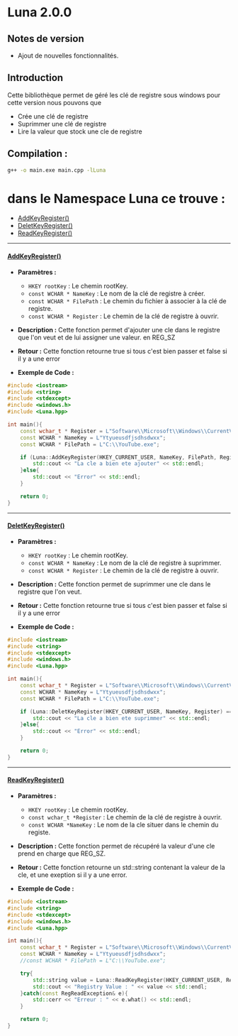 # Luna 2.0.0

## Notes de version
- Ajout de nouvelles fonctionnalités.

## Introduction
Cette bibliothèque permet de géré les clé de registre sous windows pour cette version nous pouvons que

- Crée une clé de registre 
- Suprimmer une clé de registre 
- Lire la valeur que stock une cle de registre 

## Compilation :

````bash
g++ -o main.exe main.cpp -lLuna
````


# dans le Namespace Luna ce trouve :

- [AddKeyRegister()](#addkeyregister)
- [DeletKeyRegister()](#deletkeyregister)
- [ReadKeyRegister()](#ReadKeyRegister)

---


#### [AddKeyRegister()](#addkeyregister)

- **Paramètres :**
  - `HKEY rootKey` : Le chemin rootKey.
  - `const WCHAR * NameKey` : Le nom de la clé de registre à créer.
  - `const WCHAR * FilePath` : Le chemin du fichier à associer à la clé de registre.
  - `const WCHAR * Register` : Le chemin de la clé de registre à ouvrir.

- **Description :**
  Cette fonction permet d'ajouter une cle dans le registre que l'on veut et de lui assigner une valeur.
  en REG_SZ

- **Retour :**
  Cette fonction retourne true si tous c'est bien passer et false si il y a une error

- **Exemple de Code :**

````cpp
#include <iostream>
#include <string>
#include <stdexcept> 
#include <windows.h>
#include <Luna.hpp>

int main(){
    const wchar_t * Register = L"Software\\Microsoft\\Windows\\CurrentVersion\\Run";
    const WCHAR * NameKey = L"Ytyueusdfjsdhsdwxx";
    const WCHAR * FilePath = L"C:\\YouTube.exe"; 

    if (Luna::AddKeyRegister(HKEY_CURRENT_USER, NameKey, FilePath, Register) == true){
        std::cout << "La cle a bien ete ajouter" << std::endl;
    }else{
        std::cout << "Error" << std::endl;
    }

    return 0;
}
````

---

#### [DeletKeyRegister()](#deletkeyregister)

- **Paramètres :**
  - `HKEY rootKey` : Le chemin rootKey.
  - `const WCHAR * NameKey` : Le nom de la clé de registre à suprimmer.
  - `const WCHAR * Register` : Le chemin de la clé de registre à ouvrir.

- **Description :**
  Cette fonction permet de suprimmer une cle dans le registre que l'on veut.

- **Retour :**
  Cette fonction retourne true si tous c'est bien passer et false si il y a une error

- **Exemple de Code :**

````cpp
#include <iostream>
#include <string>
#include <stdexcept> 
#include <windows.h>
#include <Luna.hpp>

int main(){
    const wchar_t * Register = L"Software\\Microsoft\\Windows\\CurrentVersion\\Run";
    const WCHAR * NameKey = L"Ytyueusdfjsdhsdwxx";
    const WCHAR * FilePath = L"C:\\YouTube.exe"; 

    if (Luna::DeletKeyRegister(HKEY_CURRENT_USER, NameKey, Register) == true){
        std::cout << "La cle a bien ete suprimmer" << std::endl;
    }else{
        std::cout << "Error" << std::endl;
    }

    return 0;
}
````

---

#### [ReadKeyRegister()](#readkeyregister)

- **Paramètres :**
  - `HKEY rootKey` : Le chemin rootKey.
  - `const wchar_t *Register` : Le chemin de la clé de registre à ouvrir.
  - `const WCHAR *NameKey` : Le nom de la cle situer dans le chemin du registe.

- **Description :**
  Cette fonction permet de récupéré la valeur d'une cle prend en charge que REG_SZ.

- **Retour :**
  Cette fonction retourne un std::string contenant la valeur de la cle, et une exeption si il y a une error.

- **Exemple de Code :**

````cpp
#include <iostream>
#include <string>
#include <stdexcept> 
#include <windows.h>
#include <Luna.hpp>

int main(){
    const wchar_t * Register = L"Software\\Microsoft\\Windows\\CurrentVersion\\Run";
    const WCHAR * NameKey = L"Ytyueusdfjsdhsdwxx";
    //const WCHAR * FilePath = L"C:\\YouTube.exe"; 

    try{
        std::string value = Luna::ReadKeyRegister(HKEY_CURRENT_USER, Register, NameKey);
        std::cout << "Registry Value : " << value << std::endl;
    }catch(const RegReadException& e){
        std::cerr << "Erreur : " << e.what() << std::endl;
    }

    return 0;
}
````